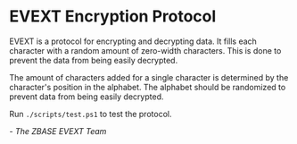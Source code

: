 # EVEXT Encryption Protocol

EVEXT is a protocol for encrypting and decrypting data. It fills each character with a random amount of zero-width characters. This is done to prevent the data from being easily decrypted.

The amount of characters added for a single character is determined by the character's position in the alphabet. The alphabet should be randomized to prevent data from being easily decrypted.

Run `./scripts/test.ps1` to test the protocol.

*\- The ZBASE EVEXT Team*
